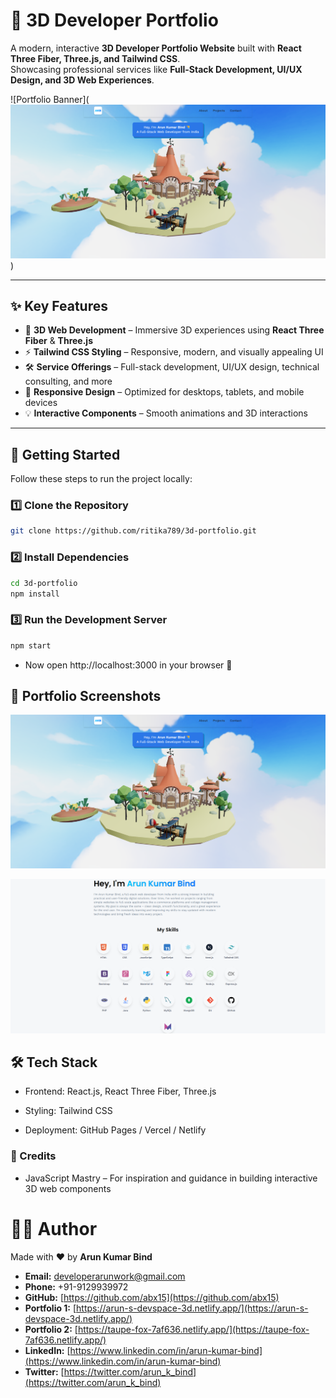 # 🚀 3D Developer Portfolio

A modern, interactive **3D Developer Portfolio Website** built with **React Three Fiber, Three.js, and Tailwind CSS**.  
Showcasing professional services like **Full-Stack Development, UI/UX Design, and 3D Web Experiences**.

![Portfolio Banner](![alt text](image.png))

---

## ✨ Key Features

- 🎨 **3D Web Development** – Immersive 3D experiences using **React Three Fiber** & **Three.js**  
- ⚡ **Tailwind CSS Styling** – Responsive, modern, and visually appealing UI  
- 🛠️ **Service Offerings** – Full-stack development, UI/UX design, technical consulting, and more  
- 📱 **Responsive Design** – Optimized for desktops, tablets, and mobile devices  
- 💡 **Interactive Components** – Smooth animations and 3D interactions  

---

## 📂 Getting Started

Follow these steps to run the project locally:

### 1️⃣ Clone the Repository
```bash
git clone https://github.com/ritika789/3d-portfolio.git

```
### 2️⃣ Install Dependencies
```bash
cd 3d-portfolio
npm install
```
### 3️⃣ Run the Development Server
```bash
npm start

```
- Now open http://localhost:3000
 in your browser 🚀

 ## 📸 Portfolio Screenshots

 ![Landing page](image-1.png)

 ![About Page](image-2.png)

 ## 🛠️ Tech Stack

- Frontend: React.js, React Three Fiber, Three.js

- Styling: Tailwind CSS

- Deployment: GitHub Pages / Vercel / Netlify

### 📝 Credits

 - JavaScript Mastry – For inspiration and guidance in building interactive 3D web components

# 👩‍💻 Author

Made with ❤️ by **Arun Kumar Bind**

- **Email:** developerarunwork@gmail.com  
- **Phone:** +91-9129939972 
- **GitHub:** [https://github.com/abx15](https://github.com/abx15)  
- **Portfolio 1:** [https://arun-s-devspace-3d.netlify.app/](https://arun-s-devspace-3d.netlify.app/)  
- **Portfolio 2:** [https://taupe-fox-7af636.netlify.app/](https://taupe-fox-7af636.netlify.app/)  
- **LinkedIn:** [https://www.linkedin.com/in/arun-kumar-bind](https://www.linkedin.com/in/arun-kumar-bind)  
- **Twitter:** [https://twitter.com/arun_k_bind](https://twitter.com/arun_k_bind)

